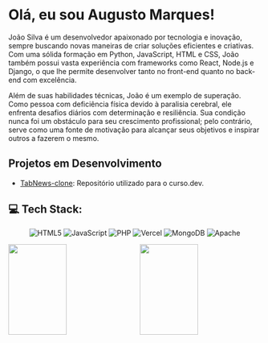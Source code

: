 # Olá, eu sou Augusto Marques!

João Silva é um desenvolvedor apaixonado por tecnologia e inovação, sempre buscando novas maneiras de criar soluções eficientes e criativas. Com uma sólida formação em Python, JavaScript, HTML e CSS, João também possui vasta experiência com frameworks como React, Node.js e Django, o que lhe permite desenvolver tanto no front-end quanto no back-end com excelência.

Além de suas habilidades técnicas, João é um exemplo de superação. Como pessoa com deficiência física devido à paralisia cerebral, ele enfrenta desafios diários com determinação e resiliência. Sua condição nunca foi um obstáculo para seu crescimento profissional; pelo contrário, serve como uma fonte de motivação para alcançar seus objetivos e inspirar outros a fazerem o mesmo.



## Projetos em Desenvolvimento

- [TabNews-clone](https://github.com/augustommarques/tabnews-clone): Repositório utilizado para o curso.dev.


## 💻 Tech Stack:

<div align="center">

![HTML5](https://img.shields.io/badge/html5-%23E34F26.svg?style=for-the-badge&logo=html5&logoColor=white) ![JavaScript](https://img.shields.io/badge/javascript-%23323330.svg?style=for-the-badge&logo=javascript&logoColor=%23F7DF1E) ![PHP](https://img.shields.io/badge/php-%23777BB4.svg?style=for-the-badge&logo=php&logoColor=white) ![Vercel](https://img.shields.io/badge/vercel-%23000000.svg?style=for-the-badge&logo=vercel&logoColor=white) ![MongoDB](https://img.shields.io/badge/MongoDB-%234ea94b.svg?style=for-the-badge&logo=mongodb&logoColor=white) ![Apache](https://img.shields.io/badge/apache-%23D42029.svg?style=for-the-badge&logo=apache&logoColor=white)

</div>

<div style="margin-top:5px; display:flex; justify-content:space-between; width:100%;">
<img src="https://github-readme-stats.vercel.app/api?username=augustommarques&theme=dracula&hide_border=true&include_all_commits=true&count_private=true" style="width:48%; height:180px" />
<img src="https://github-readme-streak-stats.herokuapp.com/?user=augustommarques&theme=dracula&hide_border=true" style="width:48%; height:180px"  />
</div>

<div  style="margin:5px;>
  <img src="https://github-readme-stats.vercel.app/api/top-langs/?username=augustommarques&theme=dracula&hide_border=true&include_all_commits=true&count_private=true" />

